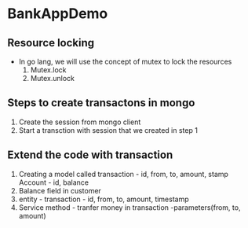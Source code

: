 # BankAppDemo

## Resource locking
* In go lang, we will use the concept of mutex to lock the resources
    1. Mutex.lock
    2. Mutex.unlock

## Steps to create transactons in mongo 
1. Create the session from mongo client
2. Start a transction with session that we created in step 1

## Extend the code with transaction
1. Creating a model called transaction - id, from, to, amount, stamp 
    Account - id, balance
2. Balance field in customer
3. entity - transaction - id, from, to, amount, timestamp 
4. Service method - tranfer money in transaction -parameters(from, to, amount)